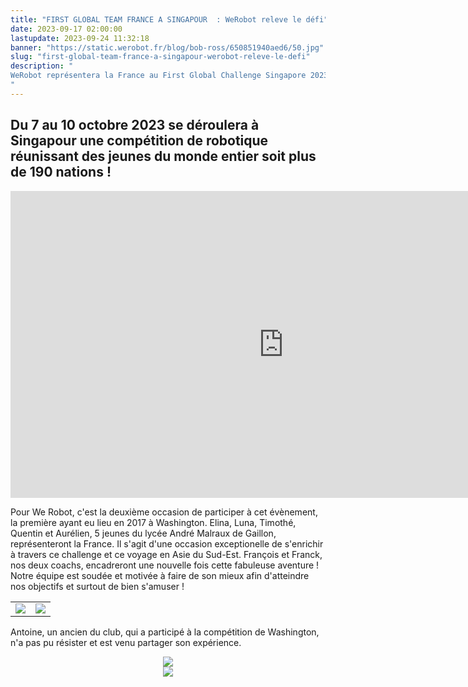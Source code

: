 ```yaml
---
title: "FIRST GLOBAL TEAM FRANCE A SINGAPOUR  : WeRobot releve le défi"
date: 2023-09-17 02:00:00
lastupdate: 2023-09-24 11:32:18
banner: "https://static.werobot.fr/blog/bob-ross/650851940aed6/50.jpg"
slug: "first-global-team-france-a-singapour-werobot-releve-le-defi"
description: " 
WeRobot représentera la France au First Global Challenge Singapore 2023
"
---
```

## Du 7 au 10 octobre 2023 se déroulera à Singapour une compétition de robotique réunissant des jeunes du monde entier soit plus de 190 nations !

<iframe width="873" height="491" src="https://www.youtube.com/embed/jgEOas6FVcc" title="2023 FIRST Global Challenge Singapore Announcement" frameborder="0" allow="accelerometer; autoplay; clipboard-write; encrypted-media; gyroscope; picture-in-picture; web-share" allowfullscreen></iframe>

Pour We Robot, c'est la deuxième occasion de participer à cet évènement, la première ayant eu lieu en 2017 à Washington.
Elina, Luna, Timothé, Quentin et Aurélien, 5 jeunes du lycée André Malraux de Gaillon, représenteront la France. Il s'agit d'une occasion exceptionelle de s'enrichir à travers ce challenge et ce voyage en Asie du Sud-Est. François et Franck, nos deux coachs, encadreront une nouvelle fois cette fabuleuse aventure !
Notre équipe est soudée et motivée à faire de son mieux afin d'atteindre nos objectifs et surtout de bien s'amuser !


<center>
<table>
<tr>
<td><img src="https://static.werobot.fr/blog/bob-ross/650851940aed6/50.jpg"></td>
<td><img src="https://static.werobot.fr/blog/bob-ross/650851948987c/50.jpg"></td>
</tr>
</table>
</center>

Antoine, un ancien du club, qui a participé à la compétition de Washington, n'a pas pu résister et est venu partager son expérience.

<center>
<div style="width: 60%; max-width: 300px;">
<img src="https://static.werobot.fr/blog/bob-ross/6508747ab39c3/50.jpg">
</div>
</center>

<center>
<div style="width: 200px">
<img src="https://static.werobot.fr/blog/bob-ross/6509b99fa50d9/50.jpg">
</div>
</center>
    